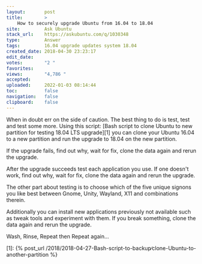 ```yaml
---
layout:       post
title:        >
    How to securely upgrade Ubuntu from 16.04 to 18.04
site:         Ask Ubuntu
stack_url:    https://askubuntu.com/q/1030348
type:         Answer
tags:         16.04 upgrade updates system 18.04
created_date: 2018-04-30 23:23:17
edit_date:    
votes:        "2 "
favorites:    
views:        "4,786 "
accepted:     
uploaded:     2022-01-03 08:14:44
toc:          false
navigation:   false
clipboard:    false
---
```


When in doubt err on the side of caution. The best thing to do is test, test and test some more. Using this script: [Bash script to clone Ubuntu to new partition for testing 18.04 LTS upgrade][1] you can clone your Ubuntu 16.04 to a new partition and run the upgrade to 18.04 on the new partition.

If the upgrade fails, find out why, wait for fix, clone the data again and rerun the upgrade.

After the upgrade succeeds test each application you use. If one doesn't work, find out why, wait for fix, clone the data again and rerun the upgrade.

The other part about testing is to choose which of the five unique signons you like best between Gnome, Unity, Wayland, X11 and combinations therein.

Additionally you can install new applications previously not available such as tweak tools and experiment with them. If you break something, clone the data again and rerun the upgrade.

Wash, Rinse, Repeat then Repeat again...


  [1]: {% post_url /2018/2018-04-27-Bash-script-to-backup∕clone-Ubuntu-to-another-partition %}
